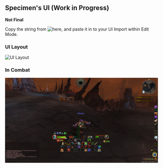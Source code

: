 ## Specimen's  UI (Work in Progress) 

**Not Final**

Copy the string from ![here](https://github.com/dwhite78/WoW-UI/blob/83c1ae564d0fc801ac20fd0e42e574d32478259d/Hunter/Hunter.ui), and paste it in to your UI Import within Edit Mode.

### UI Layout
![UI Layout](https://github.com/dwhite78/WoW-UI/blob/dba4b0720702fd04a93e288646d824c040fcd18e/Hunter/hunteruilayout.PNG)

### In Combat
![Combat Layout](https://github.com/dwhite78/WoW-UI/blob/dba4b0720702fd04a93e288646d824c040fcd18e/Hunter/huntercombat.PNG)
